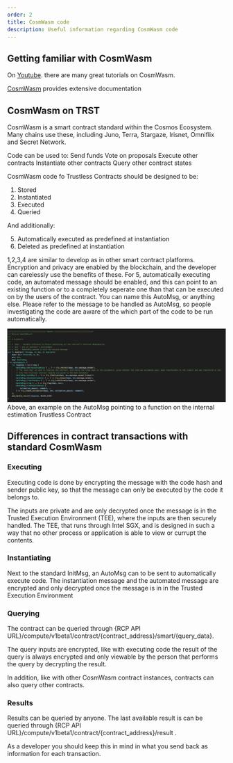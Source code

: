 ```yaml
---
order: 2
title: CosmWasm code
description: Useful information regarding CosmWasm code
---
```


## Getting familiar with CosmWasm
On [Youtube](https://www.youtube.com/results?sp=mAEB&search_query=CosmWasm). there are many great tutorials on CosmWasm. 

[CosmWasm](https://docs.cosmwasm.com/docs/1.0/) provides extensive documentation


## CosmWasm on TRST
CosmWasm is a smart contract standard within the Cosmos Ecosystem. Many chains use these, including Juno, Terra, Stargaze, Irisnet, Omniflix and Secret Network. 

Code can be used to:
Send funds
Vote on proposals
Execute other contracts
Instantiate other contracts
Query other contract states


CosmWasm code fo Trustless Contracts should be designed to be:
1) Stored
2) Instantiated 
3) Executed
4) Queried

And additionally:

5) Automatically executed as predefined at instantiation 
6) Deleted as predefined at instantiation 

1,2,3,4 are similar to develop as in other smart contract platforms. Encryption and privacy are enabled by the blockchain, and the developer can carelessly use the benefits of these.
For 5, automatically executing code, an automated message should be enabled, and this can point to an existing function or to a completely seperate one than that can be executed on by the users of the contract.
You can name this AutoMsg, or anything else. Please refer to the message to be handled as AutoMsg, so people investigating the code are aware of the which part of the code to be run automatically.


![Example auto_msg on internal estimation contract](./auto_msg_example.png)
Above, an example on the AutoMsg pointing to a function on the internal estimation Trustless Contract

## Differences in contract transactions with standard CosmWasm

### Executing 
Executing code is done by encrypting the message with the code hash and sender public key, so that the message can only be executed by the code it belongs to. 

The inputs are private and are only decrypted once the message is in the Trusted Execution Environment (TEE), where the inputs are then securely handled. The TEE, that runs through Intel SGX, and is designed in such a way that no other process or application is able to view or currupt the contents.

### Instantiating 
Next to the standard InitMsg, an AutoMsg can to be sent to automatically execute code. 
The instantiation message and the automated message are encrypted and only decrypted once the message is in in the Trusted Execution Environment 

### Querying 
The contract can be queried through {RCP API URL}/compute/v1beta1/contract/{contract_address}/smart/{query_data}. 

The query inputs are encrypted, like with executing code
the result of the query is always encrypted and only viewable by the person that performs the query by decrypting the result.

In addition, like with other CosmWasm contract instances, contracts can also query other contracts.

### Results
Results can be queried by anyone. The last available result is can be queried through {RCP API URL}/compute/v1beta1/contract/{contract_address}/result . 

As a developer you should keep this in mind in what you send back as information for each transaction.


